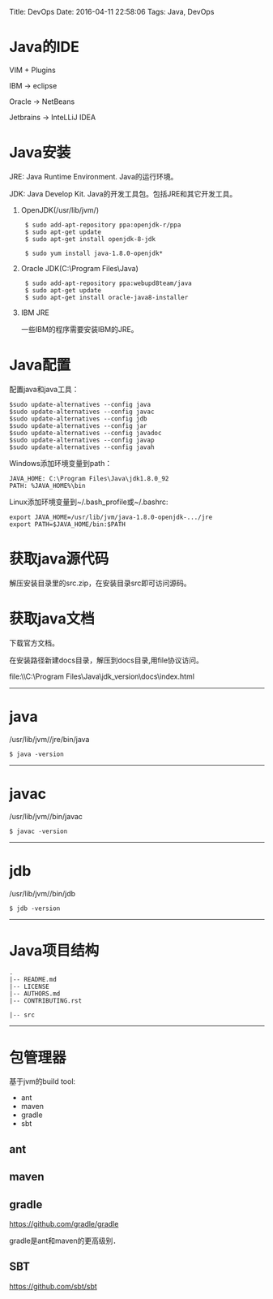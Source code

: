 Title: DevOps
Date: 2016-04-11 22:58:06
Tags: Java, DevOps



# Java的IDE

VIM + Plugins

IBM -> eclipse

Oracle -> NetBeans

Jetbrains -> InteLLiJ IDEA

# Java安装

JRE: Java Runtime Environment. Java的运行环境。

JDK: Java Develop Kit. Java的开发工具包。包括JRE和其它开发工具。

1. OpenJDK(/usr/lib/jvm/)

        $ sudo add-apt-repository ppa:openjdk-r/ppa
        $ sudo apt-get update
        $ sudo apt-get install openjdk-8-jdk

        $ sudo yum install java-1.8.0-openjdk*

2. Oracle JDK(C:\Program Files\Java\)

        $ sudo add-apt-repository ppa:webupd8team/java
        $ sudo apt-get update
        $ sudo apt-get install oracle-java8-installer

3. IBM JRE

    一些IBM的程序需要安装IBM的JRE。

# Java配置

配置java和java工具：

    $sudo update-alternatives --config java
    $sudo update-alternatives --config javac
    $sudo update-alternatives --config jdb
    $sudo update-alternatives --config jar
    $sudo update-alternatives --config javadoc
    $sudo update-alternatives --config javap
    $sudo update-alternatives --config javah

Windows添加环境变量到path：

    JAVA_HOME: C:\Program Files\Java\jdk1.8.0_92
    PATH: %JAVA_HOME%\bin

Linux添加环境变量到~/.bash_profile或~/.bashrc:

    export JAVA_HOME=/usr/lib/jvm/java-1.8.0-openjdk-.../jre
    export PATH=$JAVA_HOME/bin:$PATH

# 获取java源代码

解压安装目录里的src.zip，在安装目录src即可访问源码。

# 获取java文档

下载官方文档。

在安装路径新建docs目录，解压到docs目录,用file协议访问。

file:\\\C:\Program Files\Java\jdk_version\docs\index.html

***

# java

/usr/lib/jvm/<java-version>/jre/bin/java

    $ java -version

***

# javac

/usr/lib/jvm/<java-version>/bin/javac

    $ javac -version

***

# jdb

/usr/lib/jvm/<java-version>/bin/jdb

    $ jdb -version

***
# Java项目结构

    .
    |-- README.md
    |-- LICENSE
    |-- AUTHORS.md
    |-- CONTRIBUTING.rst

    |-- src

***

# 包管理器

基于jvm的build tool:

* ant
* maven
* gradle
* sbt

## ant

## maven

## gradle

<https://github.com/gradle/gradle>

gradle是ant和maven的更高级别．

## SBT

<https://github.com/sbt/sbt>
